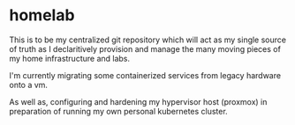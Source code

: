 # homelab

This is to be my centralized git repository which will act as my single source of truth as I declaritively provision and manage the many moving pieces of my home infrastructure and labs.

I'm currently migrating some containerized services from legacy hardware onto a vm. 

As well as, configuring and hardening my hypervisor host (proxmox) in preparation of running my own personal kubernetes cluster.
